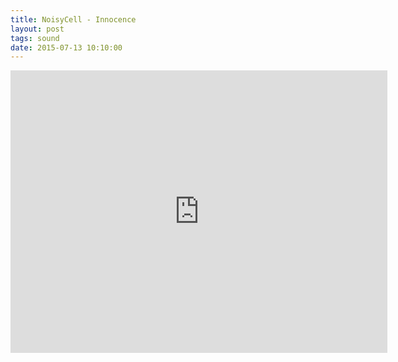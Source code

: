 ```yaml
---
title: NoisyCell - Innocence
layout: post
tags: sound
date: 2015-07-13 10:10:00
---
```

<iframe width="603" height="452" src="https://www.youtube.com/embed/kHCTl5V-zV4" frameborder="0" allowfullscreen="true"></iframe>
